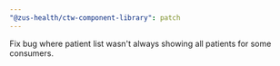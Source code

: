 ```yaml
---
"@zus-health/ctw-component-library": patch
---
```


Fix bug where patient list wasn't always showing all patients for some consumers.
